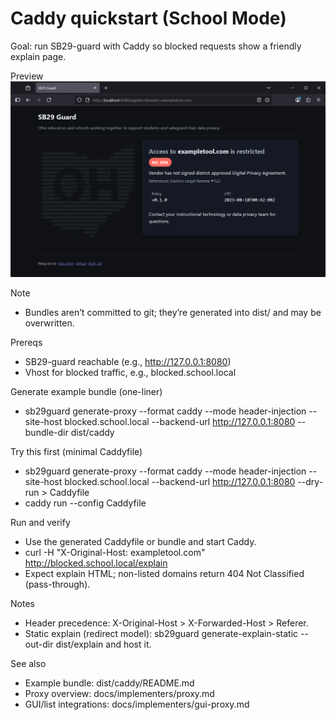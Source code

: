 # Caddy quickstart (School Mode)

Goal: run SB29-guard with Caddy so blocked requests show a friendly explain page.

Preview
![Explain page screenshot](../../screenshot-2025-08-09-204319.png)

Note
- Bundles aren’t committed to git; they’re generated into dist/ and may be overwritten.

Prereqs
- SB29-guard reachable (e.g., http://127.0.0.1:8080)
- Vhost for blocked traffic, e.g., blocked.school.local

Generate example bundle (one-liner)
- sb29guard generate-proxy --format caddy --mode header-injection --site-host blocked.school.local --backend-url http://127.0.0.1:8080 --bundle-dir dist/caddy

Try this first (minimal Caddyfile)
- sb29guard generate-proxy --format caddy --mode header-injection --site-host blocked.school.local --backend-url http://127.0.0.1:8080 --dry-run > Caddyfile
- caddy run --config Caddyfile

Run and verify
- Use the generated Caddyfile or bundle and start Caddy.
- curl -H "X-Original-Host: exampletool.com" http://blocked.school.local/explain
- Expect explain HTML; non-listed domains return 404 Not Classified (pass-through).

Notes
- Header precedence: X-Original-Host > X-Forwarded-Host > Referer.
- Static explain (redirect model): sb29guard generate-explain-static --out-dir dist/explain and host it.

See also
- Example bundle: dist/caddy/README.md
- Proxy overview: docs/implementers/proxy.md
- GUI/list integrations: docs/implementers/gui-proxy.md
